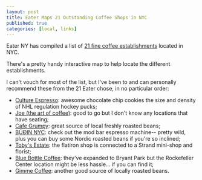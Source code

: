 ```yaml
---
layout: post
title: Eater Maps 21 Outstanding Coffee Shops in NYC
published: true
categories: [local, links]
---
```


Eater NY has compiled a list of [21 fine coffee establishments](http://ny.eater.com/maps/best-cafe-coffee-shop-new-york-city-brooklyn-queens) located in NYC.

<!--more-->

There's a pretty handy interactive map to help locate the different establishments.

I can't vouch for most of the list, but I've been to and can personally recommend these from the 21 Eater chose, in no particular order:

* [Culture Espresso](http://cultureespresso.com/): awesome chocolate chip cookies the size and density of NHL regulation hockey pucks;
* [Joe \(the art of coffee\)](http://joenewyork.com/): good to go but I don't know any locations that have seating;
* [Cafe Grumpy](http://www.cafegrumpy.com/): great source of local freshly roasted beans;
* [BÚÐIN NYC](http://www.budin-nyc.com/): check out the mod bar espresso machine-- pretty wild, plus you can buy some Nordic roasted beans if you're so inclined;
* [Toby's Estate](http://www.tobysestate.com/): the flatiron shop is connected to a Strand mini-shop and florist;
* [Blue Bottle Coffee](http://bluebottlecoffee.net/): they've expanded to Bryant Park but the Rockefeller Center location might be less hassle... if you can find it;
* [Gimme Coffee](http://gimmecoffee.com/): another good source of locally roasted beans.
